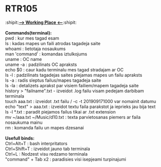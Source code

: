 # RTR105
:shipit:[**--> Working Place <--**](http:/teleci.lv/):shipit:<br/>
<br/>
**Commands(terminal):**<br/>
pwd : kur mes tagad esam<br/>
ls : kadas mapes un faili atrodas tagadeja saite<br/>
whoami : lietotaja nosaukums<br/>
man 'command' : komandas iztulkojums<br/>
uname : OC name<br/>
uname -a : padzilinats OC apraksts<br/>
echo $0 : caur kadu terminalu mes tagad stradajam ar OC<br/>
ls -l : padzilinats tagadejas saites piejamas mapes un failu apraksts<br/>
ls -a : radis sleptus failus/mapes tagadeja saite<br/>
ls -la : detalizets aprakst par visiem failiem/mapem tagadeja saite<br/>
history > "failname".txt - izveidot .log failu visam pedejam darbibam terminala<br/>
touch aaa.txt : izveidot .txt failu / -c -t 201909171000 var nomainit datumu<br/>
echo "text" > aaa.txt : izveidot textu faila parakstot ja ieprieks jau bija text<br/>
ls -l \*.txt : paradit piejamos failus tikai ar .txt extension<br/>
mv ~/aaa.txt ~/Music/d10.txt : texta parvietosanas piemers ar faila nosaukuma mainu<br/>
rm : komanda failu un mapes dzesanai<br/>
<br/>
**Usefull binds:**<br/>
Ctrl+Alt+T : bash interpritators<br/>
Ctrl+Shift+T : izveidot jauno tab terminala<br/>
Ctrl+L : Nodzest visu redzamo terminala<br/>
"command" + Tab x2 : paradisies visi isepjeami turpinajumi<br/>
